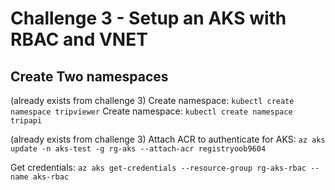 # Challenge 3 - Setup an AKS with RBAC and VNET

## Create Two namespaces

(already exists from challenge 3) Create namespace: `kubectl create namespace tripviewer`
Create namespace: `kubectl create namespace tripapi`

(already exists from challenge 3) Attach ACR to authenticate for AKS: `az aks update -n aks-test -g rg-aks --attach-acr registryoob9604`

Get credentials: `az aks get-credentials --resource-group rg-aks-rbac --name aks-rbac`
